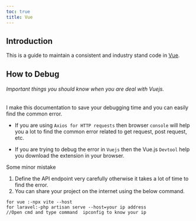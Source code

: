 ```yaml
---
toc: true
title: Vue
---
```

 

## Introduction

This is a guide to maintain a consistent and industry stand code in [Vue](https://vuejs.org/).

## How to Debug

###### Important things you should  know when you are deal with Vuejs.

I make this documentation to save your debugging time and you can easily find the common error.

* If you are using `Axios for HTTP requests` then browser `console` will help you a lot to find the
  common error related to get request, post request, etc.

* If you are trying to debug the error in `Vuejs` then the Vue.js `Devtool` help you download the
  extension in your browser.

Some minor mistake

1. Define the API endpoint very carefully otherwise it takes a lot of time to find the error.
2. You can share your project on the internet using the below command.

```
for vue :-npx vite --host
for laravel:-php artisan serve --host=your ip address   
//Open cmd and type command  ipconfig to know your ip
```









